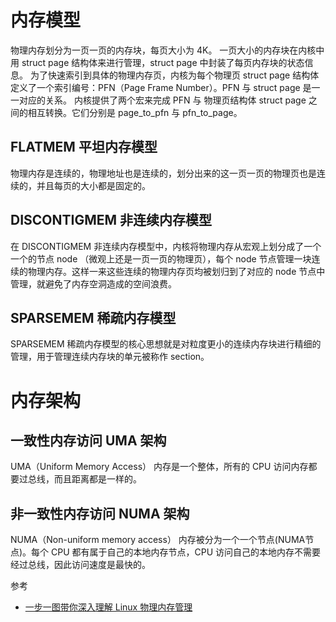 # 内存模型

物理内存划分为一页一页的内存块，每页大小为 4K。
一页大小的内存块在内核中用 struct page 结构体来进行管理，struct page 中封装了每页内存块的状态信息。
为了快速索引到具体的物理内存页，内核为每个物理页 struct page 结构体定义了一个索引编号：PFN（Page Frame Number）。PFN 与 struct page 是一一对应的关系。
内核提供了两个宏来完成 PFN 与 物理页结构体 struct page 之间的相互转换。它们分别是 page_to_pfn 与 pfn_to_page。

## FLATMEM 平坦内存模型
物理内存是连续的，物理地址也是连续的，划分出来的这一页一页的物理页也是连续的，并且每页的大小都是固定的。

## DISCONTIGMEM 非连续内存模型
在 DISCONTIGMEM 非连续内存模型中，内核将物理内存从宏观上划分成了一个一个的节点 node （微观上还是一页一页的物理页），每个 node 节点管理一块连续的物理内存。这样一来这些连续的物理内存页均被划归到了对应的 node 节点中管理，就避免了内存空洞造成的空间浪费。

## SPARSEMEM 稀疏内存模型
SPARSEMEM 稀疏内存模型的核心思想就是对粒度更小的连续内存块进行精细的管理，用于管理连续内存块的单元被称作 section。

# 内存架构

## 一致性内存访问 UMA 架构
UMA（Uniform Memory Access）
内存是一个整体，所有的 CPU 访问内存都要过总线，而且距离都是一样的。

## 非一致性内存访问 NUMA 架构
NUMA（Non-uniform memory access）
内存被分为一个一个节点(NUMA节点)。每个 CPU 都有属于自己的本地内存节点，CPU 访问自己的本地内存不需要经过总线，因此访问速度是最快的。

参考
* [一步一图带你深入理解 Linux 物理内存管理](https://mp.weixin.qq.com/s?__biz=Mzg2MzU3Mjc3Ng==&mid=2247486879&idx=1&sn=0bcc59a306d59e5199a11d1ca5313743&chksm=ce77cbd8f90042ce06f5086b1c976d1d2daa57bc5b768bac15f10ee3dc85874bbeddcd649d88&cur_album_id=2559805446807928833&scene=189#wechat_redirect)
